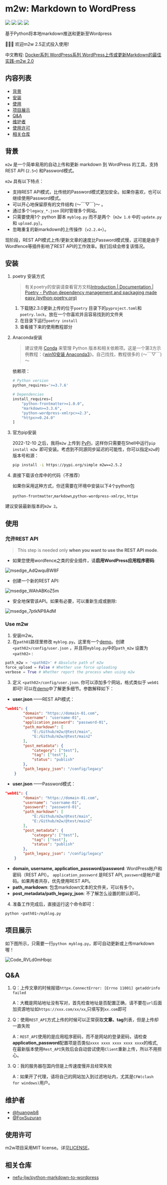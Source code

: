 # m2w: Markdown to WordPress

<p align="left">
<a href=""><img src="https://img.shields.io/badge/python-3.7%2B-orange"></a>
<a href=""><img src="https://img.shields.io/badge/platform-Windows%7Clinux%7CMacOS-brightgreen"></a>
<a href=""><img src="https://img.shields.io/github/downloads/huangwb8/m2w/total"></a>
<a href=""><img src="https://img.shields.io/github/stars/huangwb8/m2w?style=social"></a>
</p>
基于Python将本地markdown推送和更新至Wordpress

:star2::star2::star2: 欢迎m2w 2.5正式投入使用!

中文教程: [Docker系列 WordPress系列 WordPress上传或更新Markdown的最佳实践-m2w 2.0](https://blognas.hwb0307.com/linux/docker/2813)

## 内容列表

- [背景](#背景)
- [安装](#安装)
- [使用](#使用)
- [项目展示](#项目展示)
- [Q&A](#Q&A)
- [维护者](#维护者)
- [使用许可](#使用许可)
- [相关仓库](#相关仓库)

## 背景

`m2w` 是一个简单易用的自动上传和更新 markdown 到 WordPress 的工具，支持REST API (`2.5+`) 和Password模式。

`m2w` 具有以下特点：

+ 支持REST API模式，比传统的Password模式更加安全。如果你喜欢，也可以继续使用Password模式。
+ 可以开心地保留原有的文件结构 (～￣▽￣)～ 。
+ 通过多个`legacy_*.json` 同时管理多个网站。
+ 只需要使用1个 python 脚本 `myblog.py` 而不是两个（`m2w 1.0` 中的 `update.py` 和 `upload.py`）。
+ 忽略重复的新markdown的上传操作（`v2.2.4+`）。

现阶段，REST API模式上传/更新文章的速度比Password模式慢，这可能是由于Wordfence等插件影响了REST API的工作效率。我们后续会修复该情况。

## 安装
1. poetry 安装方式

   >有关poetry的安装请查看官方文档[Introduction | Documentation | Poetry - Python dependency management and packaging made easy (python-poetry.org)](https://python-poetry.org/docs/)

   1. 下载随2.3.0更新上传的位于`poetry` 目录下的`pyproject.toml`和`poetry.lock`，放在一个你喜欢并且容易找到的文件夹
   2. 在目录下运行`poetry install`
   3. 查看接下来的使用教程部分

2. Anaconda安装

   > 建议使用 [Conda](https://conda.io/projects/conda/en/stable/user-guide/install/download.html) 来管理 Python 版本和相关依赖项。这是一个第3方示例教程：《[win10安装 Anaconda3](https://www.cnblogs.com/syushin/p/15113986.html)》。自己找找，教程很多的 (～￣▽￣)～ 

   依赖项：

   ```python
   # Python version
   python_requires='>=3.7.6'
   
   # Dependencies
   install_requires=[
       "python-frontmatter>=1.0.0",
       "markdown>=3.3.6",
       "python-wordpress-xmlrpc>=2.3",
       "httpx>=0.24.0"
   ]
   ```

3. 官方pip安装

   2022-12-10 之后，我将`m2w` 上传到 [PyPi](https://pypi.org/project/m2w/)，这样你只需要在Shell中运行`pip install m2w `即可安装。考虑到不同源同步延迟的可能性，你可以指定`m2w`的版本号和源：

   ```bash
   pip install -i https://pypi.org/simple m2w==2.5.2
   ```
   
4. 直接下载该仓库中的代码（不推荐）

   如果你采用这种方式，你还需要在环境中安装以下4个python包

   `python-frontmatter`,`markdown`,`python-wordpress-xmlrpc`, `httpx`

建议安装最新版本的`m2w 2`。

## 使用

### 允许REST API

> This step is needed only **when you want to use the REST API mode**.

+ 如果您使用wordfence之类的安全插件，请**启用WordPress应用程序密码**:

![msedge_AdQwquBW8F](https://chevereto.hwb0307.com/images/2023/06/05/msedge_AdQwquBW8F.webp)

+ 创建一个新的REST API: 

![msedge_WAhABKoZ5m](https://chevereto.hwb0307.com/images/2023/06/05/msedge_WAhABKoZ5m.webp)

+ 安全地保管该API。如果有必要，可以重新生成或删除:

![msedge_7ptkNP8AdM](https://chevereto.hwb0307.com/images/2023/06/05/msedge_7ptkNP8AdM.webp)

### Use m2w

1. 安装m2w。
2. 在`path01`路径里修改 `myblog.py`。这里有一个[demo](https://github.com/huangwb8/m2w/blob/main/myblog.py)。创建 `<path02>/config/user.json` ，并且将`myblog.py`中的`path_m2w` 设置为 `<path02>` :

```python
path_m2w = '<path02>' # Absolute path of m2w
force_upload = False # Whether use force uploading
verbose = True # Whether report the process when using m2w
```

3. 定义 `<path02>/config/user.json`.  你可以添加多个网站，格式类似于 `web01`即可!  可以在[demo](https://github.com/huangwb8/m2w/blob/main/config/user.json)中了解更多细节。参数解释如下： 

  + **user.json** ——REST API模式： 


```json
"web01": {
        "domain": "https://domain-01.com",
        "username": "username-01",
        "application_password": "password-01",
        "path_markdown": [
            "E:/Github/m2w/@test/main",
            "E:/Github/m2w/@test/main2"
        ],
        "post_metadata": {
            "category": ["test"],
            "tag": ["test"],
            "status": "publish"
        },
        "path_legacy_json": "/config/legacy"
    }
```

+ **user.json** ——Password模式：


```json
"web01": {
        "domain": "https://domain-01.com",
        "username": "username-01",
        "password": "password-01",
        "path_markdown": [
            "E:/Github/m2w/@test/main",
            "E:/Github/m2w/@test/main2"
        ],
        "post_metadata": {
            "category": ["test"],
            "tag": ["test"],
            "status": "publish"
        },
        "path_legacy_json": "/config/legacy"
    }
```

  + **domain, username, application_password/password**:  WordPress帐户和密码（REST API）。 `application_password` 是REST API, `password`是帐户密码。如果两者共存，优先使用REST API。
  + **path_markdown**: 包含markdown文本的文件夹，可以有多个。
  + **post_metadata/path_legacy_json**: 不了解怎么设置的默认即可。

4. 准备工作完成后，直接运行这个命令即可：

```bash
python <path01>/myblog.py
```

## 项目展示

如下图所示，只需要一行`python myblog.py`，即可自动更新或上传markdown喔！

![Code_RVLd0mHbqc](https://chevereto.hwb0307.com/images/2023/06/05/Code_RVLd0mHbqc.gif)

## Q&A

1. Q：上传文章的时候报错`httpx.ConnectError: [Errno 11001] getaddrinfo failed`

   A：大概是网站地址没有写对，首先检查地址是否配置正确，请不要在`url`后面加资源地址如`https://xxx.com/xx/xx`,只填写到`xx.com`即可

2. Q：使用`REST_API`方式上传的时候可以正常获取**文章、tag**列表，但是上传却一直失败

   A：`REST_API`使用的是应用程序密码，而不是网站的登录密码，请检查**application_password**配置项是否类似`xxxx xxxx xxxx xxxx xxxx`的格式,在最新版本使用`Rest_API`失败后会自动尝试使用`Client`重新上传，所以不用担心。

3. Q：我的服务器在国内但是上传速度慢并且经常失败

   A：如果开了代理，请将自己的网站加入到过滤地址内，尤其是`CFW(clash for windows)`用户。

## 维护者

+ [@huangwb8](https://t.me/hwb0307)
+ [@FoxSuzuran](https://github.com/FoxSuzuran)

## 使用许可

m2w项目采用MIT license。详见[LICENSE](https://github.com/huangwb8/m2w/blob/main/license.txt)。

## 相关仓库

+ [nefu-ljw/python-markdown-to-wordpress](https://github.com/nefu-ljw/python-markdown-to-wordpress)
